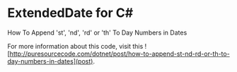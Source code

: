 # ExtendedDate for C#
How To Append 'st', 'nd', 'rd' or 'th' To Day Numbers in Dates

For more information about this code, visit this ![http://puresourcecode.com/dotnet/post/how-to-append-st-nd-rd-or-th-to-day-numbers-in-dates](post).
